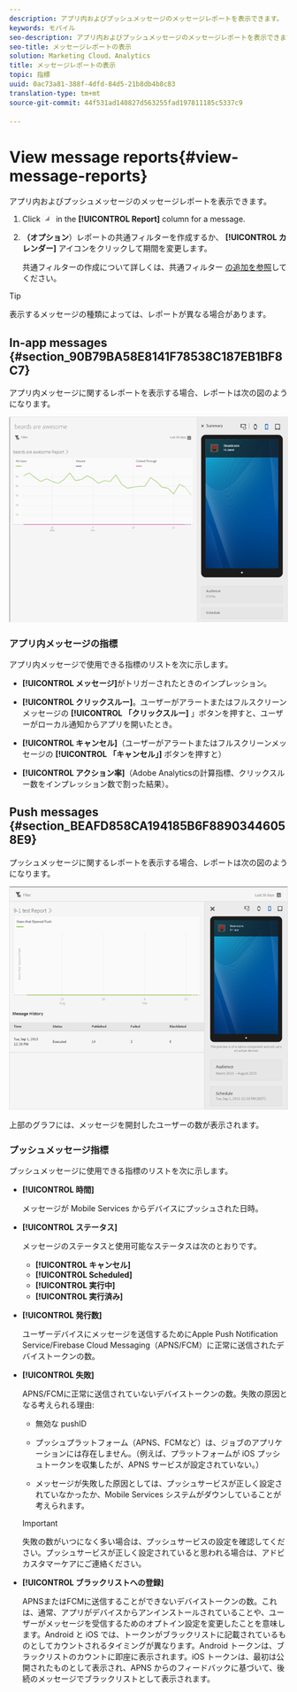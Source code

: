 ```yaml
---
description: アプリ内およびプッシュメッセージのメッセージレポートを表示できます。
keywords: モバイル
seo-description: アプリ内およびプッシュメッセージのメッセージレポートを表示できます。
seo-title: メッセージレポートの表示
solution: Marketing Cloud、Analytics
title: メッセージレポートの表示
topic: 指標
uuid: 0ac73a81-388f-4dfd-84d5-21b8db4b8c83
translation-type: tm+mt
source-git-commit: 44f531ad140827d563255fad197811185c5337c9

---
```



# View message reports{#view-message-reports}

アプリ内およびプッシュメッセージのメッセージレポートを表示できます。

1. Click ![report icon](assets/icon_report.png) in the **[!UICONTROL Report]** column for a message.
1. **（オプション**）レポートの共通フィルターを作成するか、 **[!UICONTROL カレンダー]** アイコンをクリックして期間を変更します。

   共通フィルターの作成について詳しくは、共通フィルター [の追加を参照](/help/using/usage/reports-customize/t-sticky-filter.md)してください。

>[!TIP]
>
>表示するメッセージの種類によっては、レポートが異なる場合があります。

## In-app messages {#section_90B79BA58E8141F78538C187EB1BF8C7}

アプリ内メッセージに関するレポートを表示する場合、レポートは次の図のようになります。

![レポートメッセージ](assets/report_message.png)

### アプリ内メッセージの指標

アプリ内メッセージで使用できる指標のリストを次に示します。

* **[!UICONTROL メッセージ]**&#x200B;がトリガーされたときのインプレッション。

* **[!UICONTROL クリックスルー]**。ユーザーがアラートまたはフルスクリーンメッセージの **[!UICONTROL 「クリックスルー]** 」ボタンを押すと、ユーザーがローカル通知からアプリを開いたとき。

* **[!UICONTROL キャンセル]**（ユーザーがアラートまたはフルスクリーンメッセージの **[!UICONTROL 「キャンセル」]** ボタンを押すと）

* **[!UICONTROL アクション率]**（Adobe Analyticsの計算指標、クリックスルー数をインプレッション数で割った結果）。

## Push messages {#section_BEAFD858CA194185B6F88903446058E9}

プッシュメッセージに関するレポートを表示する場合、レポートは次の図のようになります。

![プッシュメッセージ](assets/report_message_push.png)

上部のグラフには、メッセージを開封したユーザーの数が表示されます。

### プッシュメッセージ指標

プッシュメッセージに使用できる指標のリストを次に示します。

* **[!UICONTROL 時間]**

   メッセージが Mobile Services からデバイスにプッシュされた日時。

* **[!UICONTROL ステータス]**

   メッセージのステータスと使用可能なステータスは次のとおりです。

   * **[!UICONTROL キャンセル]**
   * **[!UICONTROL Scheduled]**
   * **[!UICONTROL 実行中]**
   * **[!UICONTROL 実行済み]**

* **[!UICONTROL 発行数]**

   ユーザーデバイスにメッセージを送信するためにApple Push Notification Service/Firebase Cloud Messaging（APNS/FCM）に正常に送信されたデバイストークンの数。

* **[!UICONTROL 失敗]**

   APNS/FCMに正常に送信されていないデバイストークンの数。失敗の原因となる考えられる理由:

   * 無効な pushID

   * プッシュプラットフォーム（APNS、FCMなど）は、ジョブのアプリケーションには存在しません。（例えば、プラットフォームが iOS プッシュトークンを収集したが、APNS サービスが設定されていない。）

   * メッセージが失敗した原因としては、プッシュサービスが正しく設定されていなかったか、Mobile Services システムがダウンしていることが考えられます。
   >[!IMPORTANT]
   >
   >失敗の数がいつになく多い場合は、プッシュサービスの設定を確認してください。プッシュサービスが正しく設定されていると思われる場合は、アドビカスタマーケアにご連絡ください。

* **[!UICONTROL ブラックリストへの登録]**

   APNSまたはFCMに送信することができないデバイストークンの数。これは、通常、アプリがデバイスからアンインストールされていることや、ユーザーがメッセージを受信するためのオプトイン設定を変更したことを意味します。Android と iOS では、トークンがブラックリストに記載されているものとしてカウントされるタイミングが異なります。Android トークンは、ブラックリストのカウントに即座に表示されます。iOS トークンは、最初は公開されたものとして表示され、APNS からのフィードバックに基づいて、後続のメッセージでブラックリストとして表示されます。
